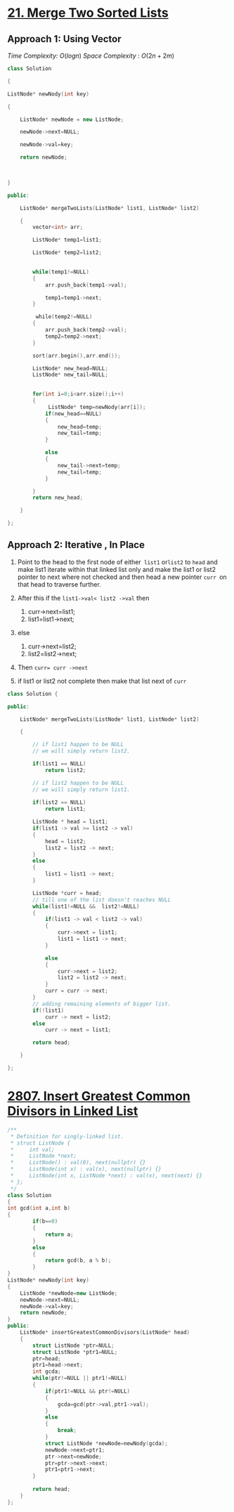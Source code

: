 # [21. Merge Two Sorted Lists](https://leetcode.com/problems/merge-two-sorted-lists/)

## Approach 1: Using Vector

*Time Complexity:* $O(log n)$
*Space Complexity* : $O(2n+2m)$

```cpp
class Solution

{

ListNode* newNody(int key)

{

    ListNode* newNode = new ListNode;

    newNode->next=NULL;

    newNode->val=key;

    return newNode;

  

}

public:

    ListNode* mergeTwoLists(ListNode* list1, ListNode* list2)

    {
        vector<int> arr;

        ListNode* temp1=list1;

        ListNode* temp2=list2;

  
        while(temp1!=NULL)
        {
            arr.push_back(temp1->val);

            temp1=temp1->next;
        }

         while(temp2!=NULL)
        {
            arr.push_back(temp2->val);
            temp2=temp2->next;
        }

        sort(arr.begin(),arr.end());

        ListNode* new_head=NULL;
        ListNode* new_tail=NULL;

  
        for(int i=0;i<arr.size();i++)
        {
             ListNode* temp=newNody(arr[i]);
            if(new_head==NULL)
            {
                new_head=temp;
                new_tail=temp;
            }

            else
            {
                new_tail->next=temp;
                new_tail=temp;
            }

        }
        return new_head;

    }

};
```


## Approach 2: Iterative , In Place


1. Point to the head to the first node of either` list1` or` list2 ` to `head` and make list1 iterate within that linked list only and make the list1 or list2 pointer to next where not checked and then head a new pointer `curr `on that head to traverse further.
2. After this if the `list1->val< list2 ->val` then 
	1.  curr->next=list1;
	2. list1=list1->next;
3. else
	1.  curr->next=list2;
	2. list2=list2->next;

4. Then `curr= curr ->next`
5. if list1 or list2 not complete then make that list next of `curr`

```cpp
class Solution {

public:

    ListNode* mergeTwoLists(ListNode* list1, ListNode* list2)

    {

        // if list1 happen to be NULL
        // we will simply return list2.

        if(list1 == NULL)
            return list2;

        // if list2 happen to be NULL
        // we will simply return list1.
        
        if(list2 == NULL)
            return list1;

        ListNode * head = list1;
        if(list1 -> val >= list2 -> val)
        {
            head = list2;
            list2 = list2 -> next;
        }
        else
        {
            list1 = list1 -> next;
        }

        ListNode *curr = head;
        // till one of the list doesn't reaches NULL
        while(list1!=NULL &&  list2!=NULL)
        {
            if(list1 -> val < list2 -> val)
            {
                curr->next = list1;
                list1 = list1 -> next;
            }

            else
            {
                curr->next = list2;
                list2 = list2 -> next;
            }
            curr = curr -> next;
        }
        // adding remaining elements of bigger list.
        if(!list1)
            curr -> next = list2;
        else
            curr -> next = list1;

        return head;

    }

};
```



# [2807. Insert Greatest Common Divisors in Linked List](https://leetcode.com/problems/insert-greatest-common-divisors-in-linked-list/)

```cpp
/**
 * Definition for singly-linked list.
 * struct ListNode {
 *     int val;
 *     ListNode *next;
 *     ListNode() : val(0), next(nullptr) {}
 *     ListNode(int x) : val(x), next(nullptr) {}
 *     ListNode(int x, ListNode *next) : val(x), next(next) {}
 * };
 */
class Solution 
{
int gcd(int a,int b)
{
        if(b==0)
        {
            return a;
        }
        else
        {
            return gcd(b, a % b);
        }
}
ListNode* newNody(int key)
{
    ListNode *newNode=new ListNode;
    newNode->next=NULL;
    newNode->val=key;
    return newNode;
}
public:
    ListNode* insertGreatestCommonDivisors(ListNode* head) 
    {
        struct ListNode *ptr=NULL;
        struct ListNode *ptr1=NULL;
        ptr=head;
        ptr1=head->next;
        int gcda;
        while(ptr!=NULL || ptr1!=NULL)
        {
            if(ptr1!=NULL && ptr!=NULL)
            {
                gcda=gcd(ptr->val,ptr1->val);
            }
            else
            {
                break;
            }
            struct ListNode *newNode=newNody(gcda);
            newNode->next=ptr1;
            ptr->next=newNode;
            ptr=ptr->next->next;
            ptr1=ptr1->next;
        }
            
        return head;
    }
};
```